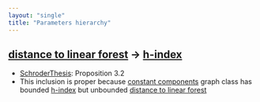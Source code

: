 ```yaml
---
layout: "single"
title: "Parameters hierarchy"
---
```

<!--this is a generated file-->

## [distance to linear forest](../skQuFN_dist) → [h-index](../gKbGUa)
* [SchroderThesis](../DYGiYb): Proposition 3.2
* This inclusion is proper because [constant components](#FJ8gmU) graph class has bounded [h-index](../gKbGUa) but unbounded [distance to linear forest](../skQuFN_dist)
